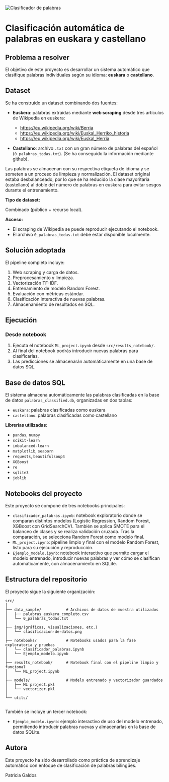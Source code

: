 
![Clasificador de palabras](/Users/patri/Desktop/ML_Clasificacion_palabras/scr/img/clasificacion-de-datos.png)

# Clasificación automática de palabras en euskara y castellano

## Problema a resolver

El objetivo de este proyecto es desarrollar un sistema automático que clasifique palabras individuales según su idioma: **euskara** o **castellano**. 

## Dataset

Se ha construido un dataset combinando dos fuentes:

- **Euskera**: palabras extraídas mediante **web scraping** desde tres artículos de Wikipedia en euskera:
  - https://eu.wikipedia.org/wiki/Berria
  - https://eu.wikipedia.org/wiki/Euskal_Herriko_historia
  - https://eu.wikipedia.org/wiki/Euskal_Herria

- **Castellano**: archivo `.txt` con un gran número de palabras del español (`0_palabras_todas.txt`). (Se ha conseguido la información mediante github).

Las palabras se almacenan con su respectiva etiqueta de idioma y se someten a un proceso de limpieza y normalización. El dataset original estaba desbalanceado, por lo que se ha reducido la clase mayoritaria (castellano) al doble del número de palabras en euskera para evitar sesgos durante el entrenamiento.

**Tipo de dataset:** 

Combinado (público + recurso local).  

**Acceso:**  
- El scraping de Wikipedia se puede reproducir ejecutando el notebook.
- El archivo `0_palabras_todas.txt` debe estar disponible localmente.

## Solución adoptada

El pipeline completo incluye:

1. Web scraping y carga de datos.
2. Preprocesamiento y limpieza.
3. Vectorización TF-IDF.
4. Entrenamiento de modelo Random Forest.
5. Evaluación con métricas estándar.
6. Clasificación interactiva de nuevas palabras.
7. Almacenamiento de resultados en SQL.

## Ejecución

### Desde notebook

1. Ejecuta el notebook `ML_project.ipynb` desde `src/results_notebook/`.
2. Al final del notebook podrás introducir nuevas palabras para clasificarlas.
3. Las predicciones se almacenarán automáticamente en una base de datos SQL.


##  Base de datos SQL

El sistema almacena automáticamente las palabras clasificadas en la base de datos `palabras_classified.db`, organizadas en dos tablas:

- `euskara`: palabras clasificadas como euskara
- `castellano`: palabras clasificadas como castellano


**Librerías utilizadas:**

- `pandas`, `numpy`
- `scikit-learn`
- `imbalanced-learn`
- `matplotlib`, `seaborn`
- `requests`, `beautifulsoup4`
- `XGBoost`
- `re`
- `sqlite3` 
- `joblib`


## Notebooks del proyecto

Este proyecto se compone de tres notebooks principales:

- `clasificador_palabras.ipynb`: notebook exploratorio donde se comparan distintos modelos (Logistic Regression, Random Forest, XGBoost con GridSearchCV). También se aplica SMOTE para el balanceo de clases y se realiza validación cruzada. Tras la comparación, se selecciona Random Forest como modelo final.
- `ML_project.ipynb`: pipeline limpio y final con el modelo Random Forest, listo para su ejecución y reproducción.
- `Ejemplo_modelo.ipynb`: notebook interactivo que permite cargar el modelo entrenado, introducir nuevas palabras y ver cómo se clasifican automáticamente, con almacenamiento en SQLite.


## Estructura del repositorio

El proyecto sigue la siguiente organización:

```
src/
│
├── data_sample/           # Archivos de datos de muestra utilizados
│   ├── palabras_euskera_completo.csv
│   └── 0_palabras_todas.txt
│
├── img/(gráficas, visualizaciones, etc.)
│   └── clasificacion-de-datos.png
│
├── notebooks/             # Notebooks usados para la fase exploratoria y pruebas
│   └── clasificador_palabras.ipynb
│   └── Ejemplo_modelo.ipynb
│
├── results_notebook/      # Notebook final con el pipeline limpio y funcional
│   └── ML_project.ipynb
│
├── models/                # Modelo entrenado y vectorizador guardados
│   ├── ML project.pkl
│   └── vectorizer.pkl
│
└── utils/
  
```

También se incluye un tercer notebook:

- `Ejemplo_modelo.ipynb`: ejemplo interactivo de uso del modelo entrenado, permitiendo introducir palabras nuevas y almacenarlas en la base de datos SQLite.

## Autora

Este proyecto ha sido desarrollado como práctica de aprendizaje automático con enfoque de clasificación de palabras bilingües.

Patricia Galdos
